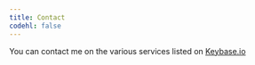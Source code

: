 ```yaml
---
title: Contact
codehl: false
---
```


You can contact me on the various services listed on [Keybase.io](https://keybase.io/icpmoles)